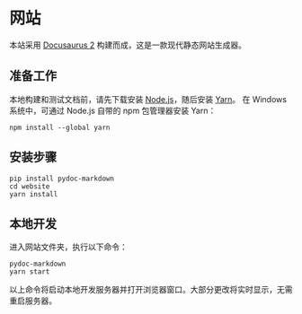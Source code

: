# 网站
本站采用 [Docusaurus 2](https://docusaurus.io/) 构建而成，这是一款现代静态网站生成器。
## 准备工作
本地构建和测试文档前，请先下载安装 [Node.js](https://nodejs.org/en/download/)，随后安装 [Yarn](https://classic.yarnpkg.com/en/)。
在 Windows 系统中，可通过 Node.js 自带的 npm 包管理器安装 Yarn：
```console
npm install --global yarn
```
## 安装步骤
```console
pip install pydoc-markdown
cd website
yarn install
```
## 本地开发
进入网站文件夹，执行以下命令：
```console
pydoc-markdown
yarn start
```
以上命令将启动本地开发服务器并打开浏览器窗口。大部分更改将实时显示，无需重启服务器。